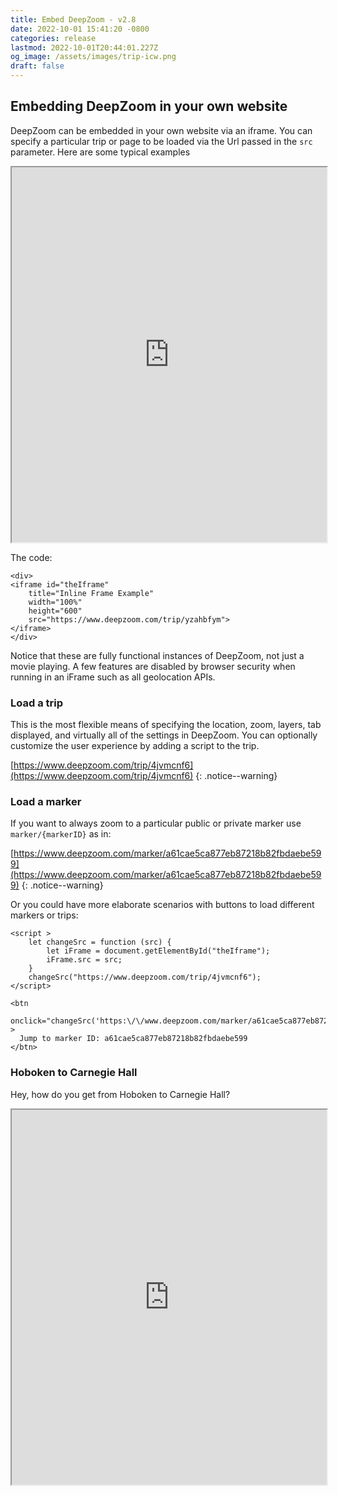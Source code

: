 ```yaml
---
title: Embed DeepZoom - v2.8
date: 2022-10-01 15:41:20 -0800
categories: release 
lastmod: 2022-10-01T20:44:01.227Z
og_image: /assets/images/trip-icw.png
draft: false
---
```

## Embedding DeepZoom in your own website

DeepZoom can be embedded in your own website via an iframe.  You can specify a particular trip or page to be loaded via the Url passed in the `src` parameter.
Here are some typical examples

<div>
<iframe id="theIframe"
    title="DeepZoom embedded"
    width="100%"
    height="600"
    src="https://www.deepzoom.com/trip/yzahbfym">
</iframe>
</div>

The code:
```
<div>
<iframe id="theIframe"
    title="Inline Frame Example"
    width="100%"
    height="600"
    src="https://www.deepzoom.com/trip/yzahbfym">
</iframe>
</div>
```

Notice that these are fully functional instances of DeepZoom,  not just a movie playing.  A few features are disabled by browser security when running in an iFrame such
as all geolocation APIs.

### Load a trip
This is the most flexible means of specifying the location, zoom, layers, tab displayed, and virtually all of the settings in DeepZoom.
You can optionally customize the user experience by adding a script to the trip.

[https://www.deepzoom.com/trip/4jvmcnf6](https://www.deepzoom.com/trip/4jvmcnf6)
{: .notice--warning}

### Load a marker
If you want to always zoom to a particular public or private marker use `marker/{markerID}` as in:

[https://www.deepzoom.com/marker/a61cae5ca877eb87218b82fbdaebe599](https://www.deepzoom.com/marker/a61cae5ca877eb87218b82fbdaebe599)
{: .notice--warning}

Or you could have more elaborate scenarios with buttons to load different markers or trips:

```
<script >
    let changeSrc = function (src) {
        let iFrame = document.getElementById("theIframe");
        iFrame.src = src;
    }
    changeSrc("https://www.deepzoom.com/trip/4jvmcnf6");
</script>

<btn 
  onclick="changeSrc('https:\/\/www.deepzoom.com/marker/a61cae5ca877eb87218b82fbdaebe599')" > 
  Jump to marker ID: a61cae5ca877eb87218b82fbdaebe599 
</btn>
```

### Hoboken to Carnegie Hall

Hey, how do you get from Hoboken to Carnegie Hall?

<div>
<iframe id="theIframe2"
    title="DeepZoom embedded"
    width="100%"
    height="600"
    src="https://www.deepzoom.com/trip/dwmfjt2f">
</iframe>
</div>


